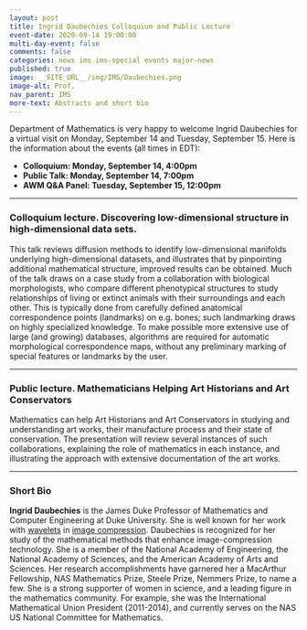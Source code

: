 ```yaml
---
layout: post
title: Ingrid Daubechies Colloquium and Public Lecture
event-date: 2020-09-14 19:00:00
multi-day-event: false
comments: false
categories: news ims ims-special events major-news 
published: true
image: __SITE_URL__/img/IMS/Daubechies.png
image-alt: Prof. 
nav_parent: IMS
more-text: Abstracts and short bio
---
```


Department of Mathematics is very happy to welcome Ingrid Daubechies for a virtual visit on Monday, September 14 and Tuesday, September 15. Here is the information about the events (all times in EDT):

- **Colloquium: Monday, September 14, 4:00pm**
- **Public Talk: Monday, September 14, 7:00pm**
- **AWM Q&A Panel: Tuesday, September 15, 12:00pm**

<!--more-->

---

### Colloquium lecture. Discovering low-dimensional structure in high-dimensional data sets.

This talk reviews diffusion methods to identify low-dimensional manifolds underlying high-dimensional datasets, and illustrates that by pinpointing additional mathematical structure, improved results can be obtained. Much of the talk draws on a case study from a collaboration with biological morphologists, who compare different phenotypical structures to study relationships of living or extinct animals with their surroundings and each other. This is typically done from carefully defined anatomical correspondence points (landmarks) on e.g. bones; such landmarking draws on highly specialized knowledge. To make possible more extensive use of large (and growing) databases, algorithms are required for automatic morphological correspondence maps, without any preliminary marking of special features or landmarks by the user.

---

### Public lecture. Mathematicians Helping Art Historians and Art Conservators

Mathematics can help Art Historians and Art Conservators in studying and understanding art works, their manufacture process and their state of conservation. The presentation will review several instances of such collaborations, explaining the role of mathematics in each instance, and illustrating the approach with extensive documentation of the art works.

-------

### Short Bio

**Ingrid Daubechies** is the James Duke Professor of Mathematics and Computer Engineering at Duke University. She is well known for her work with [wavelets](https://en.wikipedia.org/wiki/Wavelet) in [image compression](https://en.wikipedia.org/wiki/Image_compression). Daubechies is recognized for her study of the mathematical methods that enhance image-compression technology. She is a member of the National Academy of Engineering, the National Academy of Sciences, and the American Academy of Arts and Sciences. Her research accomplishments have garnered her a MacArthur Fellowship, NAS Mathematics Prize, Steele Prize, Nemmers Prize, to name a few. She is a strong supporter of women in science, and a leading figure in the mathematics community. For example, she was the International Mathematical Union President (2011-2014), and currently serves on the NAS US National Committee for Mathematics.
